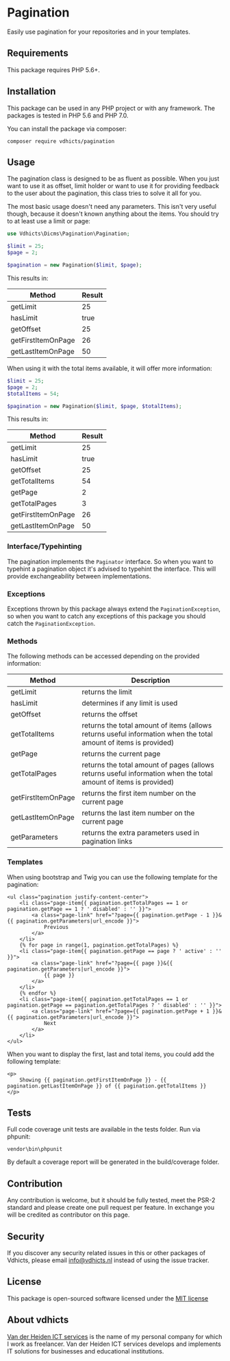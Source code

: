 # Pagination

Easily use pagination for your repositories and in your templates.

## Requirements

This package requires PHP 5.6+.

## Installation

This package can be used in any PHP project or with any framework. The packages is tested in PHP 5.6 and PHP 7.0.

You can install the package via composer:

```
composer require vdhicts/pagination
```

## Usage

The pagination class is designed to be as fluent as possible. When you just want to use it as offset, limit holder or 
want to use it for providing feedback to the user about the pagination, this class tries to solve it all for you.

The most basic usage doesn't need any parameters. This isn't very useful though, because it doesn't known anything 
about the items. You should try to at least use a limit or page: 

```php
use Vdhicts\Dicms\Pagination\Pagination;

$limit = 25;
$page = 2;

$pagination = new Pagination($limit, $page);
```

This results in:

Method | Result
--- | ---
getLimit | 25
hasLimit | true
getOffset | 25
getFirstItemOnPage | 26
getLastItemOnPage | 50

When using it with the total items available, it will offer more information:

```php
$limit = 25;
$page = 2;
$totalItems = 54;

$pagination = new Pagination($limit, $page, $totalItems);
```

This results in:

Method | Result
--- | ---
getLimit | 25
hasLimit | true
getOffset | 25
getTotalItems | 54
getPage | 2
getTotalPages | 3
getFirstItemOnPage | 26
getLastItemOnPage | 50

### Interface/Typehinting

The pagination implements the `Paginator` interface. So when you want to typehint a pagination object it's advised to 
typehint the interface. This will provide exchangeability between implementations.

### Exceptions

Exceptions thrown by this package always extend the `PaginationException`, so when you want to catch any exceptions of 
this package you should catch the `PaginationException`. 

### Methods

The following methods can be accessed depending on the provided information:

Method | Description
--- | ---
getLimit | returns the limit
hasLimit | determines if any limit is used
getOffset | returns the offset
getTotalItems | returns the total amount of items (allows returns useful information when the total amount of items is provided)
getPage | returns the current page
getTotalPages | returns the total amount of pages (allows returns useful information when the total amount of items is provided)
getFirstItemOnPage | returns the first item number on the current page
getLastItemOnPage | returns the last item number on the current page
getParameters |  returns the extra parameters used in pagination links

### Templates

When using bootstrap and Twig you can use the following template for the pagination:

```twig
<ul class="pagination justify-content-center">
    <li class="page-item{{ pagination.getTotalPages == 1 or pagination.getPage == 1 ? ' disabled' : '' }}">
        <a class="page-link" href="?page={{ pagination.getPage - 1 }}&{{ pagination.getParameters|url_encode }}">
            Previous
        </a>
    </li>
    {% for page in range(1, pagination.getTotalPages) %}
    <li class="page-item{{ pagination.getPage == page ? ' active' : '' }}">
        <a class="page-link" href="?page={{ page }}&{{ pagination.getParameters|url_encode }}">
            {{ page }}
        </a>
    </li>
    {% endfor %}
    <li class="page-item{{ pagination.getTotalPages == 1 or pagination.getPage == pagination.getTotalPages ? ' disabled' : '' }}">
        <a class="page-link" href="?page={{ pagination.getPage + 1 }}&{{ pagination.getParameters|url_encode }}">
            Next
        </a>
    </li>
</ul>
```

When you want to display the first, last and total items, you could add the following template:

```twig
<p>
    Showing {{ pagination.getFirstItemOnPage }} - {{ pagination.getLastItemOnPage }} of {{ pagination.getTotalItems }}
</p>
```

## Tests

Full code coverage unit tests are available in the tests folder. Run via phpunit:

`vendor\bin\phpunit` 

By default a coverage report will be generated in the build/coverage folder.

## Contribution

Any contribution is welcome, but it should be fully tested, meet the PSR-2 standard and please create one pull request 
per feature. In exchange you will be credited as contributor on this page.

## Security

If you discover any security related issues in this or other packages of Vdhicts, please email info@vdhicts.nl instead
of using the issue tracker.

## License

This package is open-sourced software licensed under the [MIT license](http://opensource.org/licenses/MIT)

## About vdhicts

[Van der Heiden ICT services](https://www.vdhicts.nl) is the name of my personal company for which I work as
freelancer. Van der Heiden ICT services develops and implements IT solutions for businesses and educational
institutions.
